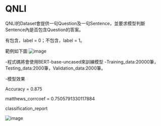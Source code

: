 # QNLI

QNLI的Dataset會提供一句Question及一句Sentence，並要求模型判斷Sentence內是否包含Question的答案。

有包含，label = 0；不包含，label = 1。

範例如下圖
![image](https://user-images.githubusercontent.com/88367016/151115003-7e46cdea-fc1d-4c12-bc1e-283131d2a07d.png)



-程式碼將會使用BERT-base-uncased來訓練模型
-Training_data:20000筆，Testing_data:2000筆，Validation_data:2000筆。


-模型效果

Accuracy = 0.875

matthews_corrcoef = 0.7505791330117884

classification_report

![image](https://user-images.githubusercontent.com/88367016/151115826-1d301ce3-e82d-4c3a-98e8-b725fc2e963f.png)

